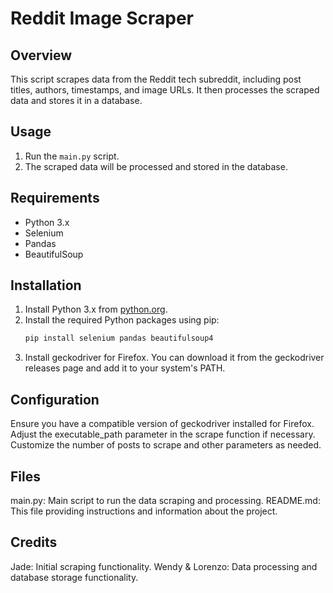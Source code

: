 # Reddit Image Scraper

## Overview
This script scrapes data from the Reddit tech subreddit, including post titles, authors, timestamps, and image URLs. It then processes the scraped data and stores it in a database.

## Usage
1. Run the `main.py` script.
2. The scraped data will be processed and stored in the database.

## Requirements
- Python 3.x
- Selenium
- Pandas
- BeautifulSoup

## Installation
1. Install Python 3.x from [python.org](https://www.python.org/downloads/).
2. Install the required Python packages using pip:
   ```bash
   pip install selenium pandas beautifulsoup4

3. Install geckodriver for Firefox. You can download it from the geckodriver releases page and add it to your system's PATH.

## Configuration
Ensure you have a compatible version of geckodriver installed for Firefox. Adjust the executable_path parameter in the scrape function if necessary.
Customize the number of posts to scrape and other parameters as needed.

## Files
main.py: Main script to run the data scraping and processing.
README.md: This file providing instructions and information about the project.

## Credits
Jade: Initial scraping functionality.
Wendy & Lorenzo: Data processing and database storage functionality.